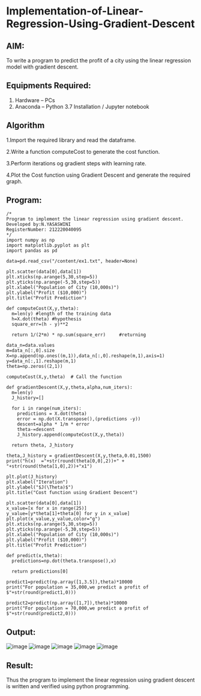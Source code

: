 # Implementation-of-Linear-Regression-Using-Gradient-Descent

## AIM:
To write a program to predict the profit of a city using the linear regression model with gradient descent.

## Equipments Required:
1. Hardware – PCs
2. Anaconda – Python 3.7 Installation / Jupyter notebook

## Algorithm
1.Import the required library and read the dataframe.

2.Write a function computeCost to generate the cost function.

3.Perform iterations og gradient steps with learning rate.

4.Plot the Cost function using Gradient Descent and generate the required graph.

## Program:
```
/*
Program to implement the linear regression using gradient descent.
Developed by:N.YASASWINI
RegisterNumber: 212220040095
*/
import numpy as np
import matplotlib.pyplot as plt
import pandas as pd

data=pd.read_csv("/content/ex1.txt", header=None)

plt.scatter(data[0],data[1])
plt.xticks(np.arange(5,30,step=5))
plt.yticks(np.arange(-5,30,step=5))
plt.xlabel("Population of City (10,000s)")
plt.ylabel("Profit ($10,000)")
plt.title("Profit Prediction")

def computeCost(X,y,theta):
  m=len(y) #length of the training data
  h=X.dot(theta) #hypothesis
  square_err=(h - y)**2

  return 1/(2*m) * np.sum(square_err)     #returning

data_n=data.values
m=data_n[:,0].size
X=np.append(np.ones((m,1)),data_n[:,0].reshape(m,1),axis=1)
y=data_n[:,1].reshape(m,1)
theta=np.zeros((2,1))
 
computeCost(X,y,theta)  # Call the function

def gradientDescent(X,y,theta,alpha,num_iters):
  m=len(y)
  J_history=[]

  for i in range(num_iters):
    predictions = X.dot(theta)
    error = np.dot(X.transpose(),(predictions -y))
    descent=alpha * 1/m * error
    theta-=descent
    J_history.append(computeCost(X,y,theta))

  return theta, J_history

theta,J_history = gradientDescent(X,y,theta,0.01,1500)
print("h(x)  ="+str(round(theta[0,0],2))+" + "+str(round(theta[1,0],2))+"x1")

plt.plot(J_history)
plt.xlabel("Iteration")
plt.ylabel("$J(\Theta)$")
plt.title("Cost function using Gradient Descent")

plt.scatter(data[0],data[1])
x_value=[x for x in range(25)]
y_value=[y*theta[1]+theta[0] for y in x_value]
plt.plot(x_value,y_value,color="g")
plt.xticks(np.arange(5,30,step=5))
plt.yticks(np.arange(-5,30,step=5))
plt.xlabel("Population of City (10,000s)")
plt.ylabel("Profit ($10,000)")
plt.title("Profit Prediction")

def predict(x,theta):
  predictions=np.dot(theta.transpose(),x)

  return predictions[0]

predict1=predict(np.array([1,3.5]),theta)*10000
print("For population = 35,000,we predict a profit of $"+str(round(predict1,0)))

predict2=predict(np.array([1,7]),theta)*10000
print("For population = 70,000,we predict a profit of $"+str(round(predict2,0)))
```

## Output:
![image](https://user-images.githubusercontent.com/94679395/195087216-4055e452-5f18-409b-a03a-144cdc482f15.png)
![image](https://user-images.githubusercontent.com/94679395/195087262-284c4dcc-679a-4da9-ab06-50490fda8806.png)
![image](https://user-images.githubusercontent.com/94679395/195087343-cb531a41-1332-4bab-8689-b29322336c49.png)
![image](https://user-images.githubusercontent.com/94679395/195087377-23449e9a-2b8a-45cb-a9b6-8ad9010389e3.png)
![image](https://user-images.githubusercontent.com/94679395/195087414-c5a5a9e1-8fba-47ab-bc5b-3c46f8fec5b3.png)



## Result:
Thus the program to implement the linear regression using gradient descent is written and verified using python programming.
